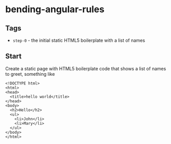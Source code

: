 # bending-angular-rules

## Tags

* `step-0` - the initial static HTML5 boilerplate with a list of names


## Start

Create a static page with HTML5 boilerplate code that shows a list of names
to greet, something like

    <!DOCTYPE html>
    <html>
    <head>
      <title>hello world</title>
    </head>
    <body>
      <h2>Hello</h2>
      <ul>
        <li>John</li>
        <li>Mary</li>
      </ul>
    </body>
    </html>
